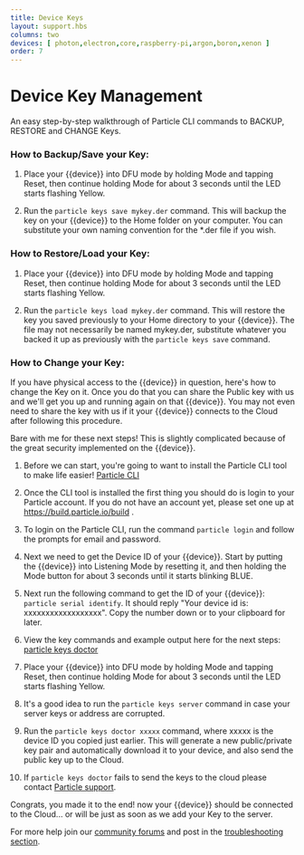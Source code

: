 ```yaml
---
title: Device Keys
layout: support.hbs
columns: two
devices: [ photon,electron,core,raspberry-pi,argon,boron,xenon ]
order: 7
---
```


Device Key Management
===

An easy step-by-step walkthrough of Particle CLI commands to BACKUP, RESTORE and CHANGE Keys.

### How to Backup/Save your Key:

1. Place your {{device}} into DFU mode by holding Mode and tapping Reset, then continue holding Mode for about 3 seconds until the LED starts flashing Yellow.

2. Run the ``particle keys save mykey.der`` command. This will backup the key on your {{device}} to the Home folder on your computer.  You can substitute your own naming convention for the *.der file if you wish.

### How to Restore/Load your Key:

1. Place your {{device}} into DFU mode by holding Mode and tapping Reset, then continue holding Mode for about 3 seconds until the LED starts flashing Yellow.

2. Run the ``particle keys load mykey.der`` command. This will restore the key you saved previously to your Home directory to your {{device}}.  The file may not necessarily be named mykey.der, substitute whatever you backed it up as previously with the ``particle keys save`` command.

### How to Change your Key:

If you have physical access to the {{device}} in question, here's how to change the Key on it. Once you do that you can share the Public key with us and we'll get you up and running again on that {{device}}.  You may not even need to share the key with us if it your {{device}} connects to the Cloud after following this procedure.

Bare with me for these next steps! This is slightly complicated because of the great security implemented on the {{device}}.

1. Before we can start, you're going to want to install the Particle CLI tool to make life easier! [Particle CLI](/tutorials/developer-tools/cli)

2. Once the CLI tool is installed the first thing you should do is login to your Particle account.  If you do not have an account yet, please set one up at https://build.particle.io/build .

3. To login on the Particle CLI, run the command `particle login` and follow the prompts for email and password.

4. Next we need to get the Device ID of your {{device}}. Start by putting the {{device}} into Listening Mode by resetting it, and then holding the Mode button for about 3 seconds until it starts blinking BLUE.

5. Next run the following command to get the ID of your {{device}}: ``particle serial identify``. It should reply "Your device id is: xxxxxxxxxxxxxxxxxx". Copy the number down or to your clipboard for later.

6. View the key commands and example output here for the next steps: [particle keys doctor](/reference/cli/#particle-keys-doctor)

7. Place your {{device}} into DFU mode by holding Mode and tapping Reset, then continue holding Mode for about 3 seconds until the LED starts flashing Yellow.

8. It's a good idea to run the ``particle keys server`` command in case your server keys or address are corrupted.

9. Run the ``particle keys doctor xxxxx`` command, where xxxxx is the device ID you copied just earlier. This will generate a new public/private key pair and automatically download it to your device, and also send the public key up to the Cloud.

10. If ``particle keys doctor`` fails to send the keys to the cloud please contact [Particle support](https://support.particle.io).

Congrats, you made it to the end! now your {{device}} should be connected to the Cloud... or will be just as soon as we add your Key to the server.

For more help join our [community forums](http://community.particle.io/) and post in the [troubleshooting section](https://community.particle.io/c/troubleshooting).
